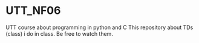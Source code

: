 # UTT_NF06
UTT course about programming in python and C
This repository about TDs (class) i do in class.
Be free to watch them.
